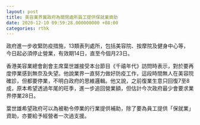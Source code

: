 ```yaml
---
layout: post
title: 美容業界冀政府為關閉處所員工提供保就業資助
date: 2020-12-10 09:59:28.000000000 +08:00
categories: rthk
---
```


政府進一步收緊防疫措施，13類表列處所，包括美容院、按摩院及健身中心等，今日起必須停止營業，有效期14日，直至今個月23日。

香港美容業總會創會主席葉世雄接受本台節目《千禧年代》訪問時表示，對於要再度停業感到無奈及失望。他說業界一直努力做好防疫工作，這段時間無人在美容院確診，但都要停業，不明白政府的思維邏輯。他又說，之前復業生意只回復7至8成，原本希望透過年尾的旺季，進一步追回營業額，但估計今次政府最少會要求業界停業28日。

葉世雄希望政府可以為被勒令停業的行業提供補助，除了要為員工提供「保就業」資助，亦要給予經營者一次過支援。
